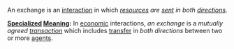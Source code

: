 An exchange is an [interaction](https://github.com/gcassel/Modular-Organization-Terminology/blob/master/terms/interaction.md) in which *[resources](https://github.com/gcassel/Modular-Organization-Terminology/blob/master/terms/resource.md) are [sent](https://github.com/gcassel/Modular-Organization-Terminology/blob/master/terms/send.md) in both [directions](https://github.com/gcassel/Modular-Organization-Terminology/blob/master/terms/direct.md)*.


**[Specialized](https://github.com/gcassel/Modular-Organization-Terminology/blob/master/terms/specialize.md) [Meaning](https://github.com/gcassel/Modular-Organization-Terminology/blob/master/terms/mean.md):**  In [economic](https://github.com/gcassel/Modular-Organization-Terminology/blob/master/terms/economic.md) interactions, *an exchange* is a *mutually agreed [transaction](https://github.com/gcassel/Modular-Organization-Terminology/blob/master/terms/transaction.md)* which includes [transfer](https://github.com/gcassel/Modular-Organization-Terminology/blob/master/terms/transfer.md) in *both directions* between two or more [agents](https://github.com/gcassel/Modular-Organization-Terminology/blob/master/terms/agent.md).
